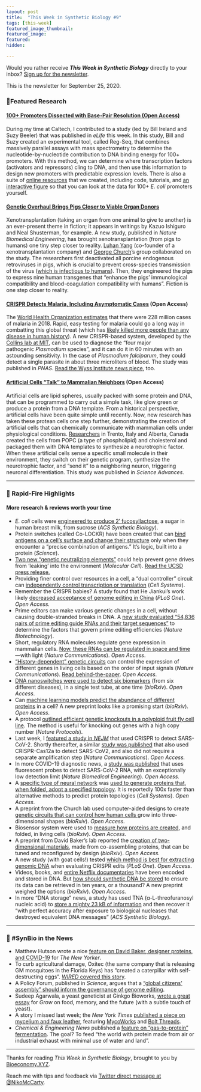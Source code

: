 ```yaml
---
layout: post
title:  "This Week in Synthetic Biology #9"
tags: [this-week]
featured_image_thumbnail:
featured_image:
featured:
hidden: 

---
```


Would you rather receive **_This Week in Synthetic Biology_** directly to your inbox? [Sign up for the newsletter](https://synbio.substack.com/).

This is the newsletter for September 25, 2020.

### 🧬Featured Research

#### [100+ Promoters Dissected with Base-Pair Resolution (Open Access)](https://elifesciences.org/articles/55308)

During my time at Caltech, I contributed to a study (led by Bill Ireland and Suzy Beeler) that was published in *eLife* this week. In this study, Bill and Suzy created an experimental tool, called Reg-Seq, that combines massively parallel assays with mass spectrometry to determine the nucleotide-by-nucleotide contribution to DNA binding energy for 100+ promoters. With this method, we can determine where transcription factors (activators and repressors) cling to DNA, and then use this information to design new promoters with predictable expression levels. There is also a suite of [online resources](https://github.com/RPGroup-PBoC/RegSeq) that we created, including code, tutorials, and [an interactive figure](https://www.rpgroup.caltech.edu/RegSeq/interactive) so that you can look at the data for 100+ *E. coli* promoters yourself.

#### [Genetic Overhaul Brings Pigs Closer to Viable Organ Donors](https://www.nature.com/articles/s41551-020-00613-9)

Xenotransplantation (taking an organ from one animal to give to another) is an ever-present theme in fiction; it appears in writings by Kazuo Ishiguro and Neal Shusterman, for example. A new study, published in *Nature Biomedical Engineering*, has brought xenotransplantation (from pigs to humans) one tiny step closer to reality. [Luhan Yang](https://www.ted.com/speakers/luhan_yang) (co-founder of a xenotransplantation company) and [George Church](http://arep.med.harvard.edu/)’s group collaborated on the study. The researchers first deactivated all porcine endogenous retroviruses in pigs, which is crucial to prevent cross-species transmission of the virus ([which is infectious to humans](https://www.ncbi.nlm.nih.gov/pmc/articles/PMC4997577/#:~:text=preferred%20donor%20animals.-,PERVs%20are%20released%20from%20normal%20pig%20cells%20and%20are%20infectious,pose%20a%20risk%20for%20xenotransplantation.)). Then, they engineered the pigs to express nine human transgenes that “enhance the pigs’ immunological compatibility and blood-coagulation compatibility with humans”. Fiction is one step closer to reality.

#### [CRISPR Detects Malaria, Including Asymptomatic Cases](https://www.pnas.org/content/early/2020/09/15/2010196117) (Open Access)

The [World Health Organization estimates](https://www.who.int/news-room/fact-sheets/detail/malaria) that there were 228 million cases of malaria in 2018. Rapid, easy testing for malaria could go a long way in combatting this global threat (which has [likely killed more people than any disease in human history](https://www.nature.com/articles/news021001-6)). A new CRISPR-based system, developed by the [Collins lab at MIT](https://collinslab.mit.edu/), can be used to diagnose the “four major pathogenic *Plasmodium* species”, and it can do it in 60 minutes with an astounding sensitivity. In the case of *Plasmodium falciparum*, they could detect a single parasite in about three microliters of blood. The study was published in *PNAS*. [Read the Wyss Institute news piece](https://wyss.harvard.edu/news/crispr-based-malaria-testing-on-the-fly/), too.

#### [Artificial Cells “Talk” to Mammalian Neighbors](https://advances.sciencemag.org/content/6/38/eabb4920) (Open Access)

Artificial cells are lipid spheres, usually packed with some protein and DNA, that can be programmed to carry out a simple task, like glow green or produce a protein from a DNA template. From a historical perspective, artificial cells have been quite simple until recently. Now, new research has taken these protean cells one step further, demonstrating the creation of artificial cells that can chemically communicate with mammalian cells under physiological conditions. [Researchers](https://www.simonsfoundation.org/team/sheref-s-mansy/) in Trento, Italy and Alberta, Canada created the cells from POPC (a type of phospholipid) and cholesterol and packaged them with DNA templates to synthesize a neurotrophic factor. When these artificial cells sense a specific small molecule in their environment, they switch on their genetic program, synthesize the neurotrophic factor, and “send it” to a neighboring neuron, triggering neuronal differentiation. This study was published in *Science Advances*.

***

### 🧫 Rapid-Fire Highlights

#### More research & reviews worth your time

* *E. coli* cells were [engineered to produce 2′ fucosyllactose](https://pubs.acs.org/doi/10.1021/acssynbio.0c00304), a sugar in human breast milk, from sucrose (*ACS Synthetic Biology*).
* Protein switches (called Co-LOCKR) have been created that can [bind antigens on a cell’s surface and change their structure](https://science.sciencemag.org/content/369/6511/1637) only when they encounter a “precise combination of antigens.” It’s logic, built into a protein (*Science*).
* [Two new “genetic neutralizing elements”](https://www.sciencedirect.com/science/article/abs/pii/S1097276520306110) could help prevent gene drives from ‘leaking’ into the environment (*Molecular Cell*). [Read the UCSD press release.](https://ucsdnews.ucsd.edu/pressrelease/biologists-create-new-genetic-systems-to-neutralize-gene-drives)
* Providing finer control over resources in a cell, a “dual controller” circuit can [independently control transcription or translation](https://www.sciencedirect.com/science/article/abs/pii/S2405471220303252) (*Cell Systems*).
* Remember the CRISPR babies? A study found that He Jiankui’s work likely [decreased acceptance of genome editing in China](https://journals.plos.org/plosone/article?id=10.1371/journal.pone.0238128) (*PLoS One*). *Open Access.*
* Prime editors can make various genetic changes in a cell, without causing double-stranded breaks in DNA. A [new study evaluated “54,836 pairs of prime editing guide RNAs and their target sequences”](https://www.nature.com/articles/s41587-020-0677-y) to determine the factors that govern prime editing efficiencies (*Nature Biotechnology*).
* Short, regulatory RNA molecules regulate gene expression in mammalian cells. [Now, these RNAs can be regulated in space and time](https://www.nature.com/articles/s41467-020-18673-5)—with light (*Nature Communications*). *Open Access*.
* [“History-dependent” genetic circuits](https://www.nature.com/articles/s41467-020-18455-z) can control the expression of different genes in living cells based on the order of input signals (*Nature Communications*). [Read behind-the-paper](https://bioengineeringcommunity.nature.com/posts/rational-programming-of-history-dependent-logic-in-cellular-populations). *Open Access.*
* [DNA nanoswitches were used to detect six biomarkers](https://www.biorxiv.org/content/10.1101/2020.09.22.309104v1) (from six different diseases), in a single test tube, at one time (*bioRxiv*). *Open Access*.
* Can [machine learning models predict the abundance of different proteins](https://www.biorxiv.org/content/10.1101/2020.09.17.302182v1.abstract?%3Fcollection=) in a cell? A new preprint looks like a promising start (*bioRxiv*). *Open Access*.
* A protocol [outlined efficient genetic knockouts in a polyploid fruit fly cell line](https://www.nature.com/articles/s41596-020-0383-8). The method is useful for knocking out genes with a high copy number (*Nature Protocols*).
* Last week, I [featured a study in ](https://www.nejm.org/doi/full/10.1056/NEJMc2026172)[*NEJM*](https://www.nejm.org/doi/full/10.1056/NEJMc2026172) that used CRISPR to detect SARS-CoV-2. Shortly thereafter, a similar [study was published](https://www.nature.com/articles/s41467-020-18575-6) that also used CRISPR-Cas12a to detect SARS-CoV2, and also did not require a separate amplification step (*Nature Communications*). *Open Access.*
* In more COVID-19 diagnostic news, a [study was published](https://www.nature.com/articles/s41551-020-00617-5) that uses fluorescent probes to detect SARS-CoV-2 RNA, with an exceptionally low detection limit (*Nature Biomedical Engineering*). *Open Access.*
* A [specific type of neural network](https://arxiv.org/pdf/1812.08434.pdf#:~:text=Graph%20neural%20networks%20(GNNs)%20are,its%20neighborhood%20with%20arbitrary%20depth.) was [used to generate proteins that, when folded, adopt a specified topology](https://www.cell.com/cell-systems/fulltext/S2405-4712(20)30327-6). It is reportedly 100x faster than alternative methods to predict protein topologies (*Cell Systems*). *Open Access*.
* A preprint from the Church lab used computer-aided designs to create [genetic circuits that can control how human cells ](https://www.biorxiv.org/content/10.1101/807107v2.abstract?%3Fcollection=)grow into three-dimensional shapes (*bioRxiv*). *Open Access.*
* Biosensor system were used to [measure how proteins are created](https://www.biorxiv.org/content/10.1101/2020.09.18.303453v1.abstract?%3Fcollection=), and folded, in living cells (*bioRxiv*). *Open Access.*
* A preprint from David Baker’s lab reported the [creation of two-dimensional materials](https://www.biorxiv.org/content/10.1101/2020.09.19.304253v1), made from co-assembling proteins, that can be tuned and reconfigured by design (*bioRxiv*). *Open Access.*
* A new study (with goat cells!) tested [which method is best for extracting genomic DNA](https://journals.plos.org/plosone/article?id=10.1371/journal.pone.0239435) when evaluating CRISPR edits (*PLoS One*). *Open Access*.
* Videos, books, and [entire Netflix documentaries](https://www.youtube.com/watch?v=DMYgjOHgHxc) have been encoded and stored in DNA. But [how should synthetic DNA be stored](https://www.biorxiv.org/content/10.1101/2020.09.19.304014v1) to ensure its data can be retrieved in ten years, or a thousand? A new preprint weighed the options (*bioRxiv*). *Open Access.*
* In more “DNA storage” news, a study has used TNA (α-L-threofuranosyl nucleic acid) to [store a mighty 23 kB of information](https://pubs.acs.org/doi/10.1021/acssynbio.0c00361) and then recover it “with perfect accuracy after exposure to biological nucleases that destroyed equivalent DNA messages” (*ACS Synthetic Biology*).

***

### 📰 #SynBio in the News

* Matthew Hutson wrote a nice [feature on David Baker, designer proteins, and COVID-19](https://www.newyorker.com/tech/annals-of-technology/the-promise-of-designer-protein-in-the-fight-against-covid-19) for *The New Yorker*.
* To curb agricultural damage, Oxitec (the same company that is releasing GM mosquitoes in the Florida Keys) has “created a caterpillar with self-destructing eggs”. [*WIRED* ](https://www.wired.com/story/can-a-genetically-modified-bug-combat-a-global-farm-plague/)[covered this story](https://www.wired.com/story/can-a-genetically-modified-bug-combat-a-global-farm-plague/).
* A Policy Forum, published in *Science*, argues that a [“global citizens' assembly” should inform the governance of genome editing](https://science.sciencemag.org/content/369/6510/1435.summary).
* Sudeep Agarwala, a yeast geneticist at Ginkgo Bioworks, [wrote a great essay](https://www.growbyginkgo.com/2020/09/24/the-food-of-exiles/) for *Grow* on food, memory, and the future (with a subtle touch of yeast).
* A story I missed last week; the *New York Times* [published a piece on mycelium and faux leather](https://www.nytimes.com/2020/09/16/science/fungus-leather.html), featuring [MycoWorks](https://www.mycoworks.com/) and [Bolt Threads](https://boltthreads.com/).
* *Chemical & Engineering News* published a [feature on “gas-to-protein” fermentation](https://cen.acs.org/food/food-ingredients/start-ups-succeed-making-food/98/i36). The goal? To feed “the world with protein made from air or industrial exhaust with minimal use of water and land”.

***

Thanks for reading *This Week in Synthetic Biology*, brought to you by [Bioeconomy.XYZ](https://medium.com/bioeconomy-xyz).

Reach me with tips and feedback via [Twitter direct message at @NikoMcCarty](https://twitter.com/NikoMcCarty).
